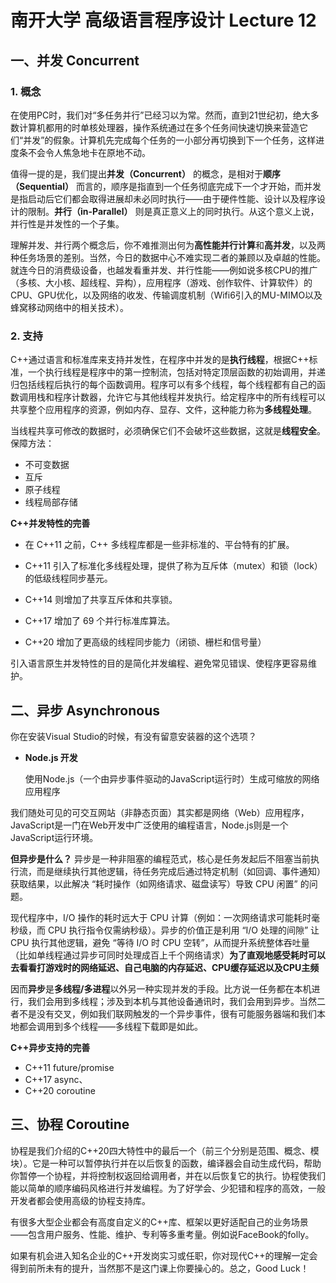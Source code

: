 # 南开大学 高级语言程序设计 Lecture 12

## 一、并发 Concurrent
### 1. 概念
在使用PC时，我们对“多任务并行”已经习以为常。然而，直到21世纪初，绝大多数计算机都用的时单核处理器，操作系统通过在多个任务间快速切换来营造它们“并发”的假象。计算机先完成每个任务的一小部分再切换到下一个任务，这样进度条不会令人焦急地卡在原地不动。

值得一提的是，我们提出**并发（Concurrent）** 的概念，是相对于**顺序（Sequential）** 而言的，顺序是指直到一个任务彻底完成下一个才开始，而并发是指启动后它们都会取得进展却未必同时执行——由于硬件性能、设计以及程序设计的限制。**并行（in-Parallel）** 则是真正意义上的同时执行。从这个意义上说，并行性是并发性的一个子集。

理解并发、并行两个概念后，你不难推测出何为**高性能并行计算**和**高并发**，以及两种任务场景的差别。当然，今日的数据中心不难实现二者的兼顾以及卓越的性能。就连今日的消费级设备，也越发看重并发、并行性能——例如说多核CPU的推广（多核、大小核、超线程、异构），应用程序（游戏、创作软件、计算软件）的CPU、GPU优化，以及网络的收发、传输调度机制（Wifi6引入的MU-MIMO以及蜂窝移动网络中的相关技术）。

### 2. 支持
C++通过语言和标准库来支持并发性，在程序中并发的是**执行线程**，根据C++标准，一个执行线程是程序中的第一控制流，包括对特定顶层函数的初始调用，并递归包括线程后执行的每个函数调用。程序可以有多个线程，每个线程都有自己的函数调用栈和程序计数器，允许它与其他线程并发执行。给定程序中的所有线程可以共享整个应用程序的资源，例如内存、显存、文件，这种能力称为**多线程处理**。

当线程共享可修改的数据时，必须确保它们不会破坏这些数据，这就是**线程安全**。保障方法：
* 不可变数据
* 互斥
* 原子线程
* 线程局部存储

**C++并发特性的完善**

* 在 C++11 之前，C++ 多线程库都是一些非标准的、平台特有的扩展。

* C++11 引入了标准化多线程处理，提供了称为互斥体（mutex）和锁（lock）的低级线程同步基元。

* C++14 则增加了共享互斥体和共享锁。

* C++17 增加了 69 个并行标准库算法。

* C++20 增加了更高级的线程同步能力（闭锁、栅栏和信号量）

引入语言原生并发特性的目的是简化并发编程、避免常见错误、使程序更容易维护。

## 二、异步 Asynchronous
你在安装Visual Studio的时候，有没有留意安装器的这个选项？
* **Node.js 开发**

    使用Node.js（一个由异步事件驱动的JavaScript运行时）生成可缩放的网络应用程序

我们随处可见的可交互网站（非静态页面）其实都是网络（Web）应用程序，JavaScript是一门在Web开发中广泛使用的编程语言，Node.js则是一个JavaScript运行环境。

**但异步是什么？**
异步是一种非阻塞的编程范式，核心是任务发起后不阻塞当前执行流，而是继续执行其他逻辑，待任务完成后通过特定机制（如回调、事件通知）获取结果，以此解决 “耗时操作（如网络请求、磁盘读写）导致 CPU 闲置” 的问题。

现代程序中，I/O 操作的耗时远大于 CPU 计算（例如：一次网络请求可能耗时毫秒级，而 CPU 执行指令仅需纳秒级）。异步的价值正是利用 “I/O 处理的间隙” 让 CPU 执行其他逻辑，避免 “等待 I/O 时 CPU 空转”，从而提升系统整体吞吐量（比如单线程通过异步可同时处理成百上千个网络请求）**为了直观地感受耗时可以去看看打游戏时的网络延迟、自己电脑的内存延迟、CPU缓存延迟以及CPU主频**

因而**异步**是**多线程/多进程**以外另一种实现并发的手段。比方说一任务都在本机进行，我们会用到多线程；涉及到本机与其他设备通讯时，我们会用到异步。当然二者不是没有交叉，例如我们联网触发的一个异步事件，很有可能服务器端和我们本地都会调用到多个线程——多线程下载即是如此。

**C++异步支持的完善**

* C++11 future/promise
* C++17 async、
* C++20 coroutine

## 三、协程 Coroutine
协程是我们介绍的C++20四大特性中的最后一个（前三个分别是范围、概念、模块）。它是一种可以暂停执行并在以后恢复的函数，编译器会自动生成代码，帮助你暂停一个协程，并将控制权返回给调用者，并在以后恢复它的执行。协程使我们能以简单的顺序编码风格进行并发编程。为了好学会、少犯错和程序的高效，一般开发者都会使用高级的协程支持库。

有很多大型企业都会有高度自定义的C++库、框架以更好适配自己的业务场景——包含用户服务、性能、维护、专利等多重考量。例如说FaceBook的folly。

如果有机会进入知名企业的C++开发岗实习或任职，你对现代C++的理解一定会得到前所未有的提升，当然那不是这门课上你要操心的。总之，Good Luck！